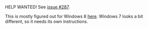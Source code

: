 HELP WANTED! See [issue #287](https://github.com/ev3dev/ev3dev/issues/287).

This is mostly figured out for Windows 8 [here](https://github.com/ev3dev/ev3dev/issues/232#issuecomment-69801370).
Windows 7 looks a bit different, so it needs its own instructions.